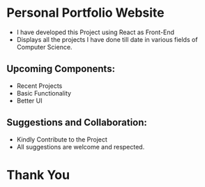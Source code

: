 # Personal Portfolio Website
- I have developed this Project using React as Front-End
- Displays all the projects I have done till date in various fields of Computer Science.
## Upcoming Components:
- Recent Projects
- Basic Functionality 
- Better UI
## Suggestions and Collaboration:
- Kindly Contribute to the Project
- All suggestions are welcome and respected.
# Thank You